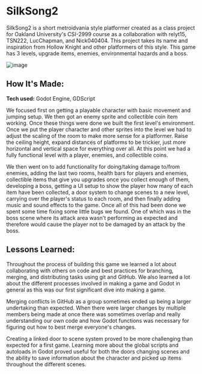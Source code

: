 # SilkSong2

SilkSong2 is a short metroidvania style platformer created as a class project for Oakland University's CSI-2999 course as a collaboration with relyt15, TSN222, LucChapman, and Nick040404. This project takes its name and inspiration from Hollow Knight and other platformers of this style. This game has 3 levels, upgrade items, enemies, environmental hazards and a boss. 

![image](https://github.com/user-attachments/assets/e3256ff0-ba85-45ab-b2d1-d48021b47dcb)

## How It's Made:

**Tech used:** Godot Engine, GDScript

We focused first on getting a playable character with basic movement and jumping setup. We then got an enemy sprite and collectible coin item working. Once these things were done we built the first level's environment. Once we put the player character and other sprites into the level we had to adjust the scaling of the room to make more sense for a platformer. Raise the ceiling height, expand distances of platforms to be trickier, just more horizontal and vertical space for everything over all. At this point we had a fully functional level with a player, enemies, and collectible coins. 

We then went on to add functionality for doing/taking damage to/from enemies, adding the last two rooms, health bars for players and enemies, collectible items that give you upgrades once you collect enough of them, developing a boss, getting a UI setup to show the player how many of each item have been collected, a door system to change scenes to a new level, carrying over the player's status to each room, and then finally adding music and sound effects to the game. Once all of this had been done we spent some time fixing some little bugs we found. One of which was in the boss scene where its attack area wasn't performing as expected and therefore would cause the player not to be damaged by an attack by the boss.

## Lessons Learned:

Throughout the process of building this game we learned a lot about collaborating with others on code and best practices for branching, merging, and distributing tasks using git and GitHub. We also learned a lot about the different processes involved in making a game and Godot in general as this was our first significant dive into making a game.

Merging conflicts in GitHub as a group sometimes ended up being a larger undertaking than expected. When there were larger changes by multiple members being made at once there was sometimes overlap and really understanding our own code and how Godot functions was necessary for figuring out how to best merge everyone's changes.

Creating a linked door to scene system proved to be more challenging than expected for a first game. Learning more about the global scripts and autoloads in Godot proved useful for both the doors changing scenes and the ability to save information about the character and picked up items throughout the different scenes.
